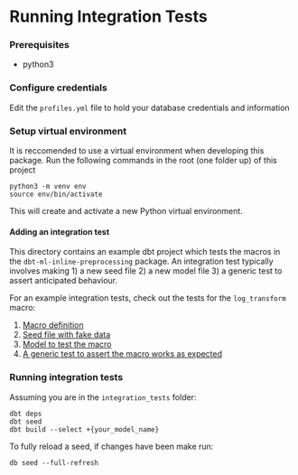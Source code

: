 # Running Integration Tests

### Prerequisites
- python3

### Configure credentials
Edit the `profiles.yml` file to hold your database credentials and information

### Setup virtual environment
It is reccomended to use a virtual environment when developing this package. Run the following commands in the root (one folder up) of this project

```shell
python3 -m venv env
source env/bin/activate
```

This will create and activate a new Python virtual environment.

#### Adding an integration test
This directory contains an example dbt project which tests the macros in the `dbt-ml-inline-preprocessing` package. An integration test typically involves making 1) a new seed file 2) a new model file 3) a generic test to assert anticipated behaviour.

For an example integration tests, check out the tests for the `log_transform` macro:

1. [Macro definition](https://github.com/Matts52/dbt-ml-inline-preprocessing/blob/main/macros/log_transform.sql)
2. [Seed file with fake data](https://github.com/Matts52/dbt-ml-inline-preprocessing/blob/main/integration_tests/data/data_log_transform.csv)
3. [Model to test the macro](https://github.com/Matts52/dbt-ml-inline-preprocessing/blob/main/integration_tests/models/test_log_transform.sql)
4. [A generic test to assert the macro works as expected](https://github.com/Matts52/dbt-ml-inline-preprocessing/blob/main/integration_tests/models/schema.yml)


### Running integration tests

Assuming you are in the `integration_tests` folder:

```shell
dbt deps
dbt seed
dbt build --select +{your_model_name}
```
To fully reload a seed, if changes have been make run:

```shell
db seed --full-refresh
```